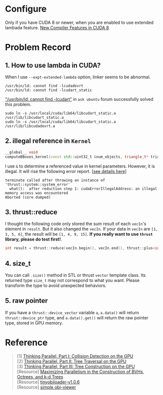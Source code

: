 
# Configure
Only if you have CUDA 8 or newer, when you are enabled to use extended lambada feature. [New Compiler Features in CUDA 8](https://developer.nvidia.com/blog/new-compiler-features-cuda-8/)




# Problem Record

## 1. How to use lambda in CUDA?
When I use `--expt-extended-lambda` option, linker seems to be abnormal.
```shell
/usr/bin/ld: cannot find -lcudadevrt
/usr/bin/ld: cannot find -lcudart_static
```

["/usr/bin/ld: cannot find -lcudart"](https://askubuntu.com/questions/510176/usr-bin-ld-cannot-find-lcudart) in `ask ubuntu` forum successfully solved this problem.
```shell
sudo ln -s /usr/local/cuda/lib64/libcudart_static.a /usr/lib/libcudart_static.a
sudo ln -s /usr/local/cuda/lib64/libcudart_static.a /usr/lib/libcudadevrt.a
```

## 2. illegal reference in `Kernel`
```c++
__global__ void 
computeBBoxes_kernel(const std::uint32_t &num_objects, triangle_t* trianglePtr, vec3f* verticePtr, AABB* aabbPtr);
```
I use `&` to determine a referenced value in kernel parameters. However, it is illegal. It will rise the following error report. [[see details here](https://www.coder.work/article/2793171)]
```shell
terminate called after throwing an instance of 'thrust::system::system_error'
  what():  after reduction step 1: cudaErrorIllegalAddress: an illegal memory access was encountered
Aborted (core dumped)
```

## 3. thrust::reduce
I thought the following code only stored the sum result of each `vecIn`'s element in `result`. But it also changed the `vecIn`. If your data in `vecIn` are `[1, 3, 5, 6]`, the result will be `[1, 4, 9, 15]`. **If you really want to use `thrust` library, please do test first!**.
```c++
int result = thrust::reduce(vecIn.begin(), vecIn.end(), thrust::plus<int>(), 0);
```

## 4. size_t
You can call `.size()` method in STL or thrust `vector` template class. Its returned type `size_t` may not correspond to what you want. Please transform the type to avoid unexpected behaviors.

## 5. raw pointer
If you have a `thrust::device_vector` variable `a`, `a.data()` will return `thrust::device_ptr` type, and `a.data().get()` will return the raw pointer type, stored in GPU memory.


# Reference
> [1] [Thinking Parallel, Part I: Collision Detection on the GPU](https://developer.nvidia.com/blog/thinking-parallel-part-i-collision-detection-gpu/)\
> [2] [Thinking Parallel, Part II: Tree Traversal on the GPU](https://developer.nvidia.com/blog/thinking-parallel-part-ii-tree-traversal-gpu/)\
> [3] [Thinking Parallel, Part III: Tree Construction on the GPU](https://developer.nvidia.com/blog/thinking-parallel-part-iii-tree-construction-gpu/)\
> [Resource] [Maximizing Parallelism in the Construction of BVHs, Octrees, and k-d Trees](https://research.nvidia.com/publication/2012-06_maximizing-parallelism-construction-bvhs-octrees-and-k-d-trees)\
> [Resource] [tinyobjloader-v1.0.6](https://github.com/tinyobjloader/tinyobjloader/tree/v1.0.6)\
> [Resource] [simple obj-viewer](https://github.com/justint/obj-viewer)